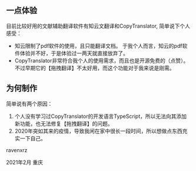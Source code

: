 ## 一点体验

目前比较好用的文献辅助翻译软件有知云文翻译和CopyTranslator, 简单说下个人感受：
- 知云限制了pdf软件的使用，且只能翻译文档。 于我个人而言，知云的pdf软件体验并不好，于是体验过一两天就直接放弃了。
- CopyTranslator非常符合我个人的使用需求，而且也是开源免费的（点赞）。不过早期它的【拖拽翻译】不太好用，而这个功能对于我来说是刚需。

## 为何制作

简单说有两个原因：
1. 个人没有学习过CopyTranslator的开发语言TypeScript，所以无法向其添加新功能，也无法修复【拖拽翻译】的问题。
2. 2020年突如其来的疫情，导致我闲在家中很长一段时间，所以想做点东西充实一下自己。

ravenxrz

2021年2月 重庆
